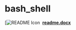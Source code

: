 # bash_shell

[![README Icon]([https://external-content.duckduckgo.com/iu/?u=https%3A%2F%2Fstatic-00.iconduck.com%2Fassets.00%2Fwoman-technologist-light-skin-tone-emoji-1014x1024-ish4v8jv.png&f=1&nofb=1&ipt=9fef6bec3ecaeb1b829a44be04adadfc72504a84c65cc96115eb3fa3096c3be4])
&nbsp;[**readme.docx**](https://docs.google.com/document/d/14NZEwlAU6br7HMvICwp-ibPbARchyXkpaaT8ZHDrqUU/)
